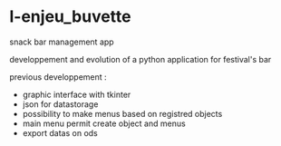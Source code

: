 # l-enjeu_buvette
snack bar management app

developpement and evolution of a python application for festival's bar

previous developpement : 
- graphic interface with tkinter
- json for datastorage
- possibility to make menus based on registred objects
- main menu permit create object and menus
- export datas on ods 
